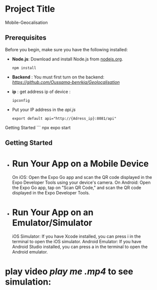 
# Project Title
Mobile-Geocalisation
## Prerequisites

Before you begin, make sure you have the following installed:
- **Node.js**: Download and install Node.js from [nodejs.org](https://nodejs.org/).

  ```
  npm install
- **Backend** : You must first turn on the backend:
    *https://github.com/Oussama-benrkia/Geolocalisation*
 -  **ip** : get address ip of device :
    ```
    ipconfig
- Put your IP address in the  *api.js*
  ```
  export default api="http://{Adress_ip}:8081/api"
Getting Started
    ```
    npx expo start

## Getting Started
- # Run Your App on a Mobile Device
  On iOS: Open the Expo Go app and scan the QR code displayed in the Expo Developer Tools using your device's camera.
On Android: Open the Expo Go app, tap on "Scan QR Code," and scan the QR code displayed in the Expo Developer Tools.

- # Run Your App on an Emulator/Simulator
  iOS Simulator: If you have Xcode installed, you can press i in the terminal to open the iOS simulator.
Android Emulator: If you have Android Studio installed, you can press a in the terminal to open the Android emulator.

# play video *play me .mp4* to see simulation: